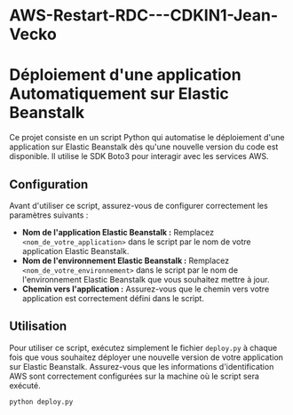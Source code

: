 # AWS-Restart-RDC---CDKIN1-Jean-Vecko
# Déploiement d'une application Automatiquement sur Elastic Beanstalk

Ce projet consiste en un script Python qui automatise le déploiement d'une application sur Elastic Beanstalk dès qu'une nouvelle version du code est disponible. Il utilise le SDK Boto3 pour interagir avec les services AWS.

## Configuration

Avant d'utiliser ce script, assurez-vous de configurer correctement les paramètres suivants :

- **Nom de l'application Elastic Beanstalk :** Remplacez `<nom_de_votre_application>` dans le script par le nom de votre application Elastic Beanstalk.
- **Nom de l'environnement Elastic Beanstalk :** Remplacez `<nom_de_votre_environnement>` dans le script par le nom de l'environnement Elastic Beanstalk que vous souhaitez mettre à jour.
- **Chemin vers l'application :** Assurez-vous que le chemin vers votre application est correctement défini dans le script.

## Utilisation

Pour utiliser ce script, exécutez simplement le fichier `deploy.py` à chaque fois que vous souhaitez déployer une nouvelle version de votre application sur Elastic Beanstalk. Assurez-vous que les informations d'identification AWS sont correctement configurées sur la machine où le script sera exécuté.

```bash
python deploy.py
